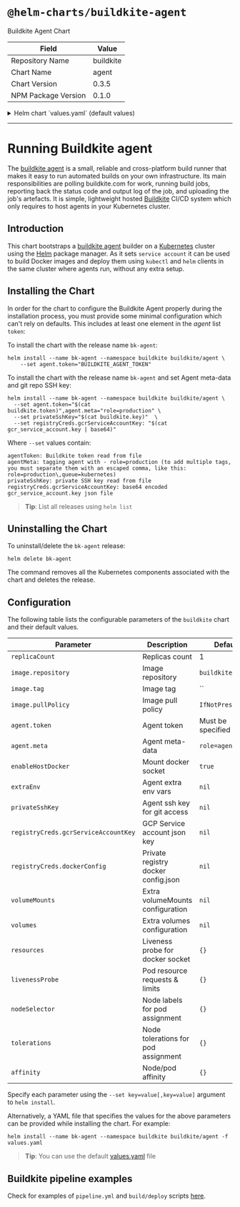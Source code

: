 # `@helm-charts/buildkite-agent`

Buildkite Agent Chart

| Field               | Value     |
| ------------------- | --------- |
| Repository Name     | buildkite |
| Chart Name          | agent     |
| Chart Version       | 0.3.5     |
| NPM Package Version | 0.1.0     |

<details>

<summary>Helm chart `values.yaml` (default values)</summary>

```yaml
# Default values for bk-agent.
# This is a YAML-formatted file.
# Declare variables to be passed into your templates.

replicaCount: 1

image:
  repository: buildkite/agent
  # Note that by default we use appVersion to get image tag version
  # tag:
  pullPolicy: IfNotPresent

# Buildkite Agent settings
agent:
  # Your Buildkite agent token, it must be set
  token: ''
  # Agent meta-data, which can be used to assign jobs
  meta: 'role=agent'

# Enable mounting the hosts docker socket into the agent container
enableHostDocker: true

# Extra env vars to be passed
# If you do want to pass extra env vars to the agent, uncomment the following
# lines, adjust them as necessary.
extraEnv:
#  - name: test1
#    value: "test1"
#  - name: test2
#    value: "test2"

# Mount extra Secrets
# If you do want to mount extra Secrets via volume mounts to the agent container,
# uncomment the following lines, adjust them as necessary.
#
volumeMounts: {}
#  - name: my-secrets
#    value: "/chamber-of-secrets"
#
volumes: {}
#  - name: my-secrets
#    secret:
#      secretName: "some-k8s-secret"

# Your ssh private key if you want to access private git repository
privateSshKey: ''

# Docker registries credentials
registryCreds:
  # GCP credentials for GCR
  # base64 encoded GCP Service account json key file
  gcrServiceAccountKey: ''
  # base64 encoded private registry docker config.json file
  # for quay.io, docker hub, ecr and etc
  dockerConfig: ''

  # Uncomment below to enable docker socket liveness probe
livenessProbe:
  # initialDelaySeconds: 15
  # timeoutSeconds: 1
  # exec:
  #   command:
  #   - docker
  #   - ps

resources:
  {}
  # We usually recommend not to specify default resources and to leave this as a conscious
  # choice for the user. This also increases chances charts run on environments with little
  # resources, such as Minikube. If you do want to specify resources, uncomment the following
  # lines, adjust them as necessary, and remove the curly braces after 'resources:'.
  # limits:
  #  cpu: 500m
  #  memory: 1024Mi
  # requests:
  #  cpu: 100m
  #  memory: 128Mi

nodeSelector: {}

tolerations: []

affinity: {}

# RBAC manifests management
rbac:
  enabled: true

podDisruptionBudget:
  enabled: false
  maxUnavailable: 1
  minAvailable: null
```

</details>

---

# Running Buildkite agent

The [buildkite agent](https://buildkite.com/docs/agent) is a small, reliable and cross-platform build runner that makes it easy to run automated builds on your own infrastructure. Its main responsibilities are polling buildkite.com for work, running build jobs, reporting back the status code and output log of the job, and uploading the job's artefacts.
It is simple, lightweight hosted [Buildkite](https://buildkite.com) CI/CD system which only requires to host agents in your Kubernetes cluster.

## Introduction

This chart bootstraps a [buildkite agent](https://github.com/buildkite/docker-buildkite-agent) builder on a [Kubernetes](http://kubernetes.io) cluster using the [Helm](https://helm.sh) package manager.
As it sets `service account` it can be used to build Docker images and deploy them using `kubectl` and `helm` clients in the same cluster where agents run, without any extra setup.

## Installing the Chart

In order for the chart to configure the Buildkite Agent properly during the installation process, you must provide some minimal configuration which can't rely on defaults. This includes at least one element in the _agent_ list `token`:

To install the chart with the release name `bk-agent`:

```console
helm install --name bk-agent --namespace buildkite buildkite/agent \
    --set agent.token="BUILDKITE_AGENT_TOKEN"
```

To install the chart with the release name `bk-agent` and set Agent meta-data and git repo SSH key:

```console
helm install --name bk-agent --namespace buildkite buildkite/agent \
  --set agent.token="$(cat buildkite.token)",agent.meta="role=production" \
  --set privateSshKey="$(cat buildkite.key)"  \
  --set registryCreds.gcrServiceAccountKey: "$(cat gcr_service_account.key | base64)"
```

Where `--set` values contain:

```
agentToken: Buildkite token read from file
agentMeta: tagging agent with - role=production (to add multiple tags, you must separate them with an escaped comma, like this: role=production\,queue=kubernetes)
privateSshKey: private SSH key read from file
registryCreds.gcrServiceAccountKey: base64 encoded gcr_service_account.key json file
```

> **Tip**: List all releases using `helm list`

## Uninstalling the Chart

To uninstall/delete the `bk-agent` release:

```console
helm delete bk-agent
```

The command removes all the Kubernetes components associated with the chart and deletes the release.

## Configuration

The following table lists the configurable parameters of the `buildkite` chart and their default values.

| Parameter                            | Description                         | Default           |
| ------------------------------------ | ----------------------------------- | ----------------- |
| `replicaCount`                       | Replicas count                      | 1                 |
| `image.repository`                   | Image repository                    | `buildkite/agent` |
| `image.tag`                          | Image tag                           | ``                |
| `image.pullPolicy`                   | Image pull policy                   | `IfNotPresent`    |
| `agent.token`                        | Agent token                         | Must be specified |
| `agent.meta`                         | Agent meta-data                     | `role=agent`      |
| `enableHostDocker`                   | Mount docker socket                 | `true`            |
| `extraEnv`                           | Agent extra env vars                | `nil`             |
| `privateSshKey`                      | Agent ssh key for git access        | `nil`             |
| `registryCreds.gcrServiceAccountKey` | GCP Service account json key        | `nil`             |
| `registryCreds.dockerConfig`         | Private registry docker config.json | `nil`             |
| `volumeMounts`                       | Extra volumeMounts configuration    | `nil`             |
| `volumes`                            | Extra volumes configuration         | `nil`             |
| `resources`                          | Liveness probe for docker socket    | `{}`              |
| `livenessProbe`                      | Pod resource requests & limits      | `{}`              |
| `nodeSelector`                       | Node labels for pod assignment      | `{}`              |
| `tolerations`                        | Node tolerations for pod assignment | `{}`              |
| `affinity`                           | Node/pod affinity                   | `{}`              |

Specify each parameter using the `--set key=value[,key=value]` argument to `helm install`.

Alternatively, a YAML file that specifies the values for the above parameters can be provided while installing the chart. For example:

```console
helm install --name bk-agent --namespace buildkite buildkite/agent -f values.yaml
```

> **Tip**: You can use the default [values.yaml](values.yaml) file

## Buildkite pipeline examples

Check for examples of `pipeline.yml` and `build/deploy` scripts [here](pipeline-examples).
